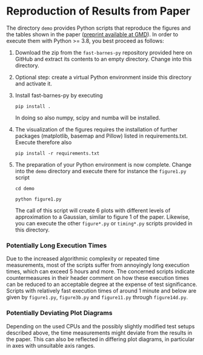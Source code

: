 # Reproduction of Results from Paper
The directory `demo` provides Python scripts that reproduce the figures and the tables shown in the paper ([preprint available at GMD](https://gmd.copernicus.org/preprints/gmd-2022-116/gmd-2022-116.pdf)).
In order to execute them with Python >= 3.8, you best proceed as follows:
1) Download the zip from the `fast-barnes-py` repository provided here on GitHub and extract its contents to an empty directory. Change into this directory.


2) Optional step: create a virtual Python environment inside this directory and activate it.


3) Install fast-barnes-py by executing
   ```
   pip install .
   ```
   In doing so also numpy, scipy and numba will be installed.


4) The visualization of the figures requires the installation of further packages (matplotlib, basemap and Pillow) listed in requirements.txt. Execute therefore also
   ```
   pip install -r requirements.txt
   ```

5) The preparation of your Python environment is now complete. Change into the `demo` directory and execute there for instance the `figure1.py` script

   ```
   cd demo
   
   python figure1.py
   ```
   The call of this script will create 6 plots with different levels of approximation to a Gaussian, similar to figure 1 of the paper.
   Likewise, you can execute the other `figure*.py` or `timing*.py` scripts provided in this directory.

### Potentially Long Execution Times
Due to the increased algorithmic complexity or repeated time measurements, most of the scripts suffer from annoyingly long execution times, which can exceed 5 hours and more.
The concerned scripts indicate countermeasures in their header comment on how these execution times can be reduced to an acceptable degree at the expense of test significance.
Scripts with relatively fast execution times of around 1 minute and below are given by `figure1.py`, `figure3b.py` and `figure11.py` through `figure14d.py`.

### Potentially Deviating Plot Diagrams
Depending on the used CPUs and the possibly slightly modified test setups described above, the time measurements might deviate from the results in the paper.
This can also be reflected in differing plot diagrams, in particular in axes with unsuitable axis ranges.

